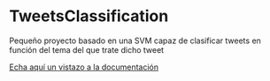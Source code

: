 # TweetsClassification
Pequeño proyecto basado en una SVM capaz de clasificar tweets en función del tema del que trate dicho tweet

[Echa aquí un vistazo a la documentación](Documentation.pdf)
